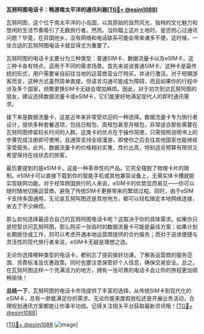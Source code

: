 **瓦努阿图电话卡：畅游南太平洋的通讯利器[[TG💪+ @esim1088](https://t.me/s/esim1088)]**

瓦努阿图，这个位于南太平洋的小岛国，以其原始的自然风光、独特的文化魅力和悠闲的生活节奏吸引了无数旅行者。然而，当你踏上这片土地时，是否担心过通讯问题？毕竟，在异国他乡，没有网络和电话联系可能会带来诸多不便。这时候，一张合适的瓦努阿图电话卡就显得尤为重要了。

瓦努阿图的电话卡主要分为三种类型：普通SIM卡、数据流量卡以及eSIM卡。这三种卡各有特点，适用于不同的需求场景。首先来说说普通SIM卡。这种卡是最传统的形式，用户需要亲自前往当地的运营商营业厅购买，并进行激活。对于短期游客而言，这种方式虽然简单直接，但语言沟通可能成为障碍，而且如果你的行程中涉及多个国家，频繁更换SIM卡无疑会增加麻烦。因此，对于初次到访瓦努阿图的朋友，建议选择数据流量卡或eSIM卡，它们能更好地满足现代人的即时通讯需求。

接下来是数据流量卡，这是近年来非常受欢迎的一种选择。数据流量卡专为旅行者设计，提供多种套餐选项，包括日租包、周租包甚至月租包，非常适合那些需要在瓦努阿图停留较长时间的人群。这类卡的优点在于操作简便，只需按照说明书上的步骤完成注册即可使用，且通常支持全球漫游，即使你之后去往其他国家也能继续享受服务。此外，数据流量卡的价格相对实惠，性价比高，特别适合预算有限但又希望保持在线状态的旅客。

最后要提到的是eSIM卡，这是一种革命性的产品，它完全摆脱了物理卡片的限制。eSIM卡可以直接下载到你的智能手机或其他兼容设备上，无需实体卡槽就能实现联网功能。对于经常跨国旅行的人来说，eSIM卡的优势显而易见——你可以随时随地切换运营商，避免了传统SIM卡更换带来的繁琐过程。同时，由于eSIM卡支持多国通用，无论是瓦努阿图还是其他地方，都可以轻松搞定本地网络连接，省去了不少麻烦。

那么如何选择最适合自己的瓦努阿图电话卡呢？这取决于你的具体需求。如果你只是短暂访问瓦努阿图，那么购买一张临时的数据流量卡可能是最佳方案；如果计划长期居住或工作，则可以考虑开通本地运营商提供的合约服务；而对于追求便捷与灵活性的现代旅行者来说，eSIM卡无疑是理想之选。

无论你选择哪种类型的电话卡，都别忘了提前做好功课，了解各运营商的服务范围、资费标准及优惠政策。同时也要注意保管好个人信息，确保交易安全。总之，在瓦努阿图这样一个充满活力的地方，拥有一张可靠的电话卡会让你的旅程更加顺畅愉快！

**总结一下**，瓦努阿图的电话卡市场提供了丰富的选择，从传统SIM卡到现代化的eSIM卡，总有一款能满足你的需求。无论你是来度假放松还是开展业务活动，合理规划通讯方案都能让你事半功倍。记得关注相关平台获取最新资讯哦！[[TG💪+ @esim1088](https://t.me/s/esim1088)]

[[TG💪+ @esim1088](https://t.me/s/esim1088) ![Image](https://i.postimg.cc/4NQfJmqS/Snipaste-2025-05-13-00-14-12.png)]